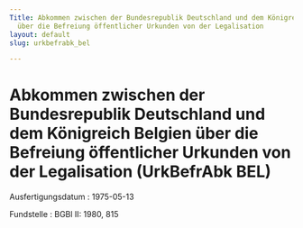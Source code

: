```yaml
---
Title: Abkommen zwischen der Bundesrepublik Deutschland und dem Königreich Belgien
  über die Befreiung öffentlicher Urkunden von der Legalisation
layout: default
slug: urkbefrabk_bel

---
```


# Abkommen zwischen der Bundesrepublik Deutschland und dem Königreich Belgien über die Befreiung öffentlicher Urkunden von der Legalisation (UrkBefrAbk BEL)

Ausfertigungsdatum
:   1975-05-13

Fundstelle
:   BGBl II: 1980, 815

